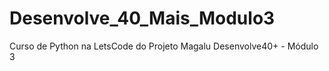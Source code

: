 # Desenvolve_40_Mais_Modulo3
 Curso de Python na LetsCode do Projeto Magalu Desenvolve40+ - Módulo 3

